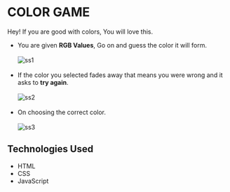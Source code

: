 # COLOR GAME
Hey! If you are good with colors, You will love this.<br>
* You are given **RGB Values**, Go on and guess the color it will form.<br><br>
![ss1](https://user-images.githubusercontent.com/71049595/119661957-784d7200-be4e-11eb-84db-74f6e1c3bb8d.png)<br><br>
* If the color you selected fades away that means you were wrong and it asks to **try again**.<br><br>
![ss2](https://user-images.githubusercontent.com/71049595/119662216-c498b200-be4e-11eb-9f3c-5ca5b3c9c0b7.png)<br><br>
* On choosing the correct color.<br><br>
![ss3](https://user-images.githubusercontent.com/71049595/119662977-936cb180-be4f-11eb-9cf2-98f32d4c9ea4.png)
## Technologies Used
* HTML
* CSS
* JavaScript
